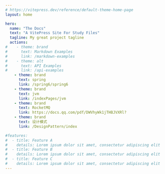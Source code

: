 ```yaml
---
# https://vitepress.dev/reference/default-theme-home-page
layout: home

hero:
  name: "The Docs"
  text: "A VitePress Site For Study Files"
  tagline: My great project tagline
  actions:
#    - theme: brand
#      text: Markdown Examples
#      link: /markdown-examples
#    - theme: alt
#      text: API Examples
#      link: /api-examples
    - theme: brand
      text: spring
      link: /spring6/spring6
    - theme: brand
      text: jvm
      link: /indexPages/jvm
    - theme: brand
      text: RocketMQ
      link: https://docs.qq.com/pdf/DWVhyWk1jTHBJVXRl?
    - theme: brand
      text: 设计模式
      link: /DesignPattern/index

#features:
#  - title: Feature A
#    details: Lorem ipsum dolor sit amet, consectetur adipiscing elit
#  - title: Feature B
#    details: Lorem ipsum dolor sit amet, consectetur adipiscing elit
#  - title: Feature C
#    details: Lorem ipsum dolor sit amet, consectetur adipiscing elit
---
```


